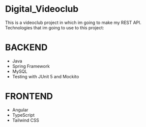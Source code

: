 # Digital_Videoclub
This is a videoclub project in which im going to make my REST API.  
Technologies that im going to use to this project:

# BACKEND
- Java
- Spring Framework
- MySQL
- Testing with JUnit 5 and Mockito

# FRONTEND
- Angular
- TypeScript
- Tailwind CSS
